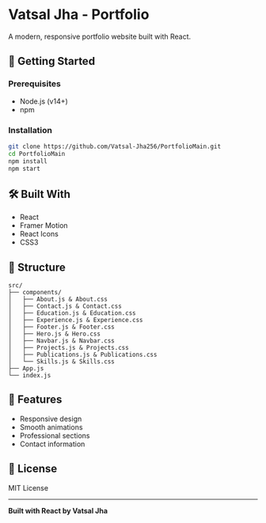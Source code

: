 # Vatsal Jha - Portfolio

A modern, responsive portfolio website built with React.

## 🚀 Getting Started

### Prerequisites
- Node.js (v14+)
- npm

### Installation
```bash
git clone https://github.com/Vatsal-Jha256/PortfolioMain.git
cd PortfolioMain
npm install
npm start
```

## 🛠️ Built With
- React
- Framer Motion
- React Icons
- CSS3

## 📁 Structure
```
src/
├── components/
│   ├── About.js & About.css
│   ├── Contact.js & Contact.css
│   ├── Education.js & Education.css
│   ├── Experience.js & Experience.css
│   ├── Footer.js & Footer.css
│   ├── Hero.js & Hero.css
│   ├── Navbar.js & Navbar.css
│   ├── Projects.js & Projects.css
│   ├── Publications.js & Publications.css
│   └── Skills.js & Skills.css
├── App.js
└── index.js
```

## 🌟 Features
- Responsive design
- Smooth animations
- Professional sections
- Contact information

## 📄 License
MIT License

---

**Built with React by Vatsal Jha** 